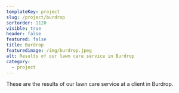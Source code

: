 ```yaml
---
templateKey: project
slug: /project/burdrop
sortorder: 1120
visible: true
header: false
featured: false
title: Burdrop
featuredimage: /img/burdrop.jpeg
alt: Results of our lawn care service in Burdrop
category:
  - project
---
```


These are the results of our lawn care service at a client in Burdrop.
